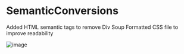 # SemanticConversions

Added HTML semantic tags to remove Div Soup
Formatted CSS file to improve readability 

![image](https://user-images.githubusercontent.com/9369467/140434065-78204f07-6876-4235-b252-dbf7a9299304.png)

